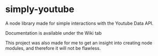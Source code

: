# simply-youtube

A node library made for simple interactions with the Youtube Data API.


Documentation is available under the Wiki tab



This project was also made for me to get an insight into creating node modules, and therefore it will not be flawless.
